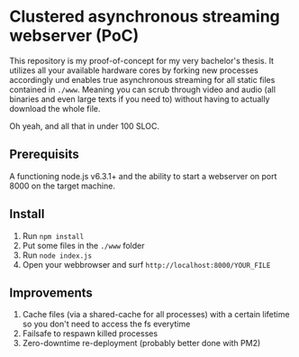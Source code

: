 # Clustered asynchronous streaming webserver (PoC)

This repository is my proof-of-concept for my very bachelor's thesis. It utilizes all your available hardware cores by forking new processes accordingly und enables true asynchronous streaming for all static files contained in `./www`. Meaning you can scrub through video and audio (all binaries and even large texts if you need to) without having to actually download the whole file.

Oh yeah, and all that in under 100 SLOC.

## Prerequisits

A functioning node.js v6.3.1+ and the ability to start a webserver on port 8000 on the target machine.

## Install

1. Run `npm install`
2. Put some files in the `./www` folder
3. Run `node index.js`
4. Open your webbrowser and surf `http://localhost:8000/YOUR_FILE`

## Improvements

1. Cache files (via a shared-cache for all processes) with a certain lifetime so you don't need to access the fs everytime
2. Failsafe to respawn killed processes
3. Zero-downtime re-deployment (probably better done with PM2)
